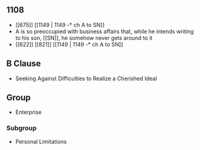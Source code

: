## 1108
- [[675]] [[1149 | 1149 -* ch A to SN]] 
- A is so preoccupied with business affairs that, while he intends writing to his son, [[SN]], he somehow never gets around to it
- [[622]] [[821]] [[1149 | 1149 *-** ch A to SN]] 

## B Clause
- Seeking Against Difficulties to Realize a Cherished Ideal

## Group
- Enterprise

### Subgroup
- Personal Limitations

